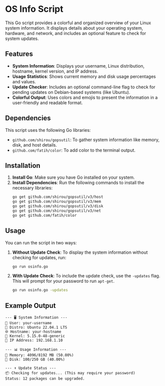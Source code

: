 
# OS Info Script

This Go script provides a colorful and organized overview of your Linux system information. It displays details about your operating system, hardware, and network, and includes an optional feature to check for system updates.

## Features

- **System Information**: Displays your username, Linux distribution, hostname, kernel version, and IP address.
- **Usage Statistics**: Shows current memory and disk usage percentages and values.
- **Update Checker**: Includes an optional command-line flag to check for pending updates on Debian-based systems (like Ubuntu).
- **Colorful Output**: Uses colors and emojis to present the information in a user-friendly and readable format.

## Dependencies

This script uses the following Go libraries:

- `github.com/shirou/gopsutil`: To gather system information like memory, disk, and host details.
- `github.com/fatih/color`: To add color to the terminal output.

## Installation

1. **Install Go**: Make sure you have Go installed on your system.
2. **Install Dependencies**: Run the following commands to install the necessary libraries:
   ```bash
   go get github.com/shirou/gopsutil/v3/host
   go get github.com/shirou/gopsutil/v3/mem
   go get github.com/shirou/gopsutil/v3/disk
   go get github.com/shirou/gopsutil/v3/net
   go get github.com/fatih/color
   ```

## Usage

You can run the script in two ways:

1.  **Without Update Check**: To display the system information without checking for updates, run:
    ```bash
    go run osinfo.go
    ```

2.  **With Update Check**: To include the update check, use the `-updates` flag. This will prompt for your password to run `apt-get`.
    ```bash
    go run osinfo.go -updates
    ```

## Example Output

```
--- 🖥️ System Information ---
👤 User: your-username
🐧 Distro: Ubuntu 22.04.1 LTS
🌐 Hostname: your-hostname
🧠 Kernel: 5.15.0-48-generic
📡 IP Address: 192.168.1.10

--- 📊 Usage Information ---
💾 Memory: 4096/8192 MB (50.00%)
💽 Disk: 100/250 GB (40.00%)

--- ⬆️ Update Status ---
📦 Checking for updates... (This may require your password)
Status: 12 packages can be upgraded.
```
